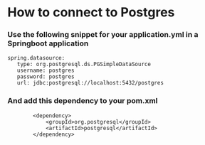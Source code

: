 # How to connect to Postgres

### Use the following snippet for your application.yml in a Springboot application
```
spring.datasource:
   type: org.postgresql.ds.PGSimpleDataSource
   username: postgres
   password: postgres
   url: jdbc:postgresql://localhost:5432/postgres
```
### And add this dependency to your pom.xml
```
		<dependency>
			<groupId>org.postgresql</groupId>
			<artifactId>postgresql</artifactId>
		</dependency>
```
